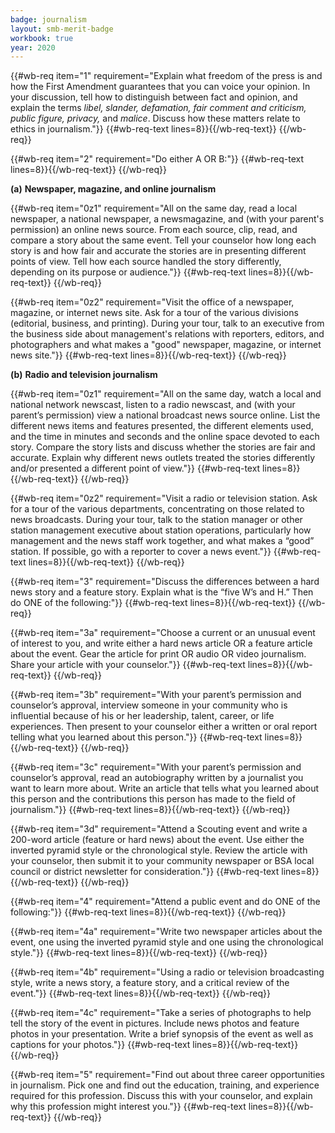 ```yaml
---
badge: journalism
layout: smb-merit-badge
workbook: true
year: 2020
---
```



{{#wb-req item="1" requirement="Explain what freedom of the press is and how the First Amendment guarantees that you can voice your opinion. In your discussion, tell how to distinguish between fact and opinion, and explain the terms *libel, slander, defamation, fair comment and criticism, public figure, privacy,* and *malice*. Discuss how these matters relate to ethics in journalism."}}
{{#wb-req-text lines=8}}{{/wb-req-text}}
{{/wb-req}}

{{#wb-req item="2" requirement="Do either A OR B:"}}
{{#wb-req-text lines=8}}{{/wb-req-text}}
{{/wb-req}}

**(a)** **Newspaper, magazine, and online journalism**

{{#wb-req item="0z1" requirement="All on the same day, read a local newspaper, a national newspaper, a newsmagazine, and (with your parent's permission) an online news source. From each source, clip, read, and compare a story about the same event. Tell your counselor how long each story is and how fair and accurate the stories are in presenting different points of view. Tell how each source handled the story differently, depending on its purpose or audience."}}
{{#wb-req-text lines=8}}{{/wb-req-text}}
{{/wb-req}}

{{#wb-req item="0z2" requirement="Visit the office of a newspaper, magazine, or internet news site. Ask for a tour of the various divisions (editorial, business, and printing). During your tour, talk to an executive from the business side about management's relations with reporters, editors, and photographers and what makes a \"good\" newspaper, magazine, or internet news site."}}
{{#wb-req-text lines=8}}{{/wb-req-text}}
{{/wb-req}}

**(b)** **Radio and television journalism**

{{#wb-req item="0z1" requirement="All on the same day, watch a local and national network newscast, listen to a radio newscast, and (with your parent’s permission) view a national broadcast news source online. List the different news items and features presented, the different elements used, and the time in minutes and seconds and the online space devoted to each story. Compare the story lists and discuss whether the stories are fair and accurate. Explain why different news outlets treated the stories differently and/or presented a different point of view."}}
{{#wb-req-text lines=8}}{{/wb-req-text}}
{{/wb-req}}

{{#wb-req item="0z2" requirement="Visit a radio or television station. Ask for a tour of the various departments, concentrating on those related to news broadcasts. During your tour, talk to the station manager or other station management executive about station operations, particularly how management and the news staff work together, and what makes a “good” station. If possible, go with a reporter to cover a news event."}}
{{#wb-req-text lines=8}}{{/wb-req-text}}
{{/wb-req}}

{{#wb-req item="3" requirement="Discuss the differences between a hard news story and a feature story. Explain what is the “five W’s and H.” Then do ONE of the following:"}}
{{#wb-req-text lines=8}}{{/wb-req-text}}
{{/wb-req}}

{{#wb-req item="3a" requirement="Choose a current or an unusual event of interest to you, and write either a hard news article OR a feature article about the event. Gear the article for print OR audio OR video journalism. Share your article with your counselor."}}
{{#wb-req-text lines=8}}{{/wb-req-text}}
{{/wb-req}}

{{#wb-req item="3b" requirement="With your parent’s permission and counselor’s approval, interview someone in your community who is influential because of his or her leadership, talent, career, or life experiences. Then present to your counselor either a written or oral report telling what you learned about this person."}}
{{#wb-req-text lines=8}}{{/wb-req-text}}
{{/wb-req}}

{{#wb-req item="3c" requirement="With your parent’s permission and counselor’s approval, read an autobiography written by a journalist you want to learn more about. Write an article that tells what you learned about this person and the contributions this person has made to the field of journalism."}}
{{#wb-req-text lines=8}}{{/wb-req-text}}
{{/wb-req}}

{{#wb-req item="3d" requirement="Attend a Scouting event and write a 200-word article (feature or hard news) about the event. Use either the inverted pyramid style or the chronological style. Review the article with your counselor, then submit it to your community newspaper or BSA local council or district newsletter for consideration."}}
{{#wb-req-text lines=8}}{{/wb-req-text}}
{{/wb-req}}

{{#wb-req item="4" requirement="Attend a public event and do ONE of the following:"}}
{{#wb-req-text lines=8}}{{/wb-req-text}}
{{/wb-req}}

{{#wb-req item="4a" requirement="Write two newspaper articles about the event, one using the inverted pyramid style and one using the chronological style."}}
{{#wb-req-text lines=8}}{{/wb-req-text}}
{{/wb-req}}

{{#wb-req item="4b" requirement="Using a radio or television broadcasting style, write a news story, a feature story, and a critical review of the event."}}
{{#wb-req-text lines=8}}{{/wb-req-text}}
{{/wb-req}}

{{#wb-req item="4c" requirement="Take a series of photographs to help tell the story of the event in pictures. Include news photos and feature photos in your presentation. Write a brief synopsis of the event as well as captions for your photos."}}
{{#wb-req-text lines=8}}{{/wb-req-text}}
{{/wb-req}}

{{#wb-req item="5" requirement="Find out about three career opportunities in journalism. Pick one and find out the education, training, and experience required for this profession. Discuss this with your counselor, and explain why this profession might interest you."}}
{{#wb-req-text lines=8}}{{/wb-req-text}}
{{/wb-req}}
